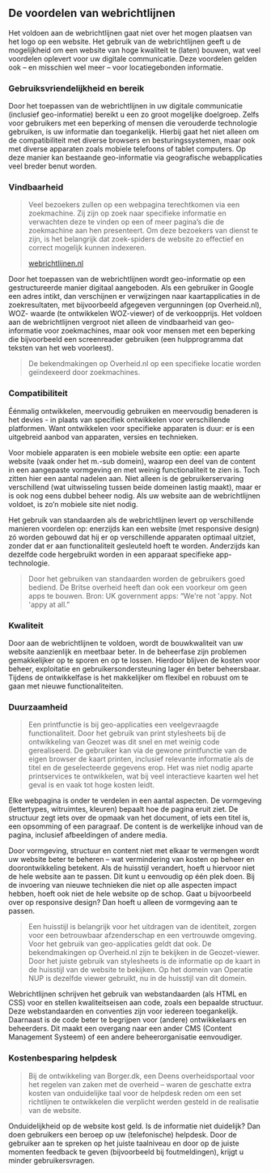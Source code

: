 ## De voordelen van webrichtlijnen

Het voldoen aan de webrichtlijnen gaat niet over het mogen plaatsen van het logo op een website.
Het gebruik van de webrichtlijnen geeft u de mogelijkheid om een website van hoge kwaliteit te
(laten) bouwen, wat veel voordelen oplevert voor uw digitale communicatie. Deze voordelen
gelden ook – en misschien wel meer – voor locatiegebonden informatie.

### Gebruiksvriendelijkheid en bereik
Door het toepassen van de webrichtlijnen in uw digitale communicatie (inclusief geo-informatie) bereikt u
een zo groot mogelijke doelgroep. Zelfs voor gebruikers met een beperking of mensen die verouderde
technologie gebruiken, is uw informatie dan toegankelijk. Hierbij gaat het niet alleen om de compatibiliteit
met diverse browsers en besturingssystemen, maar ook met diverse apparaten zoals mobiele telefoons of
tablet computers. Op deze manier kan bestaande geo-informatie via geografische webapplicaties veel breder
benut worden.

### Vindbaarheid

> Veel bezoekers zullen op een webpagina terechtkomen via een zoekmachine. Zij zijn op zoek naar specifieke informatie en verwachten deze te vinden op een of meer pagina’s die de zoekmachine aan hen presenteert. Om deze bezoekers van dienst te zijn, is het belangrijk dat zoek-spiders de website zo effectief en correct mogelijk kunnen indexeren.
>
> [webrichtlijnen.nl](http://www.webrichtlijnen.nl/aan-de-slag/optimalisatie-zoekmachines)

Door het toepassen van de webrichtlijnen wordt geo-informatie op een gestructureerde manier digitaal
aangeboden. Als een gebruiker in Google een adres intikt, dan verschijnen er verwijzingen naar
kaartapplicaties in de zoekresultaten, met bijvoorbeeld afgegeven vergunningen (op Overheid.nl), WOZ-
waarde (te ontwikkelen WOZ-viewer) of de verkoopprijs. Het voldoen aan de webrichtlijnen vergroot niet
alleen de vindbaarheid van geo-informatie voor zoekmachines, maar ook voor mensen met een beperking
die bijvoorbeeld een screenreader gebruiken (een hulpprogramma dat teksten van het web voorleest).

> De bekendmakingen op Overheid.nl op een specifieke locatie worden geïndexeerd door zoekmachines.

### Compatibiliteit
Éénmalig ontwikkelen, meervoudig gebruiken en meervoudig benaderen is het devies - in plaats van
specifiek ontwikkelen voor verschillende platformen. Want ontwikkelen voor specifieke apparaten is duur:
er is een uitgebreid aanbod van apparaten, versies en technieken.

Voor mobiele apparaten is een mobiele website een optie: een aparte website (vaak onder het m.-sub
domein), waarop een deel van de content in een aangepaste vormgeving en met weinig functionaliteit te
zien is. Toch zitten hier een aantal nadelen aan. Niet alleen is de gebruikerservaring verschillend (wat
uitwisseling tussen beide domeinen lastig maakt), maar er is ook nog eens dubbel beheer nodig. Als uw
website aan de webrichtlijnen voldoet, is zo’n mobiele site niet nodig.

Het gebruik van standaarden als de webrichtlijnen levert op verschillende manieren voordelen op: enerzijds
kan een website (met responsive design) zó worden gebouwd dat hij er op verschillende apparaten optimaal uitziet, zonder dat er aan functionaliteit gesleuteld hoeft te worden. Anderzijds kan dezelfde code hergebruikt
worden in een apparaat specifieke app-technologie.

> Door het gebruiken van standaarden worden de gebruikers goed bediend. De Britse overheid heeft dan ook een voorkeur om geen apps te bouwen. Bron: UK government apps: “We're not 'appy. Not 'appy at all.”

### Kwaliteit
Door aan de webrichtlijnen te voldoen, wordt de bouwkwaliteit van uw website aanzienlijk en meetbaar
beter. In de beheerfase zijn problemen gemakkelijker op te sporen en op te lossen. Hierdoor blijven de
kosten voor beheer, exploitatie en gebruikersondersteuning lager én beter beheersbaar. Tijdens de
ontwikkelfase is het makkelijker om flexibel en robuust om te gaan met nieuwe functionaliteiten.

### Duurzaamheid

> Een printfunctie is bij geo-applicaties een veelgevraagde functionaliteit. Door het gebruik van print stylesheets bij de ontwikkeling van Geozet was dit snel en met weinig code gerealiseerd. De gebruiker kan via de gewone printfunctie van de eigen browser de kaart printen, inclusief relevante informatie als de titel en de geselecteerde gegevens erop. Het was niet nodig aparte printservices te ontwikkelen, wat bij veel interactieve kaarten wel het geval is en vaak tot hoge kosten leidt.

Elke webpagina is onder te verdelen in een aantal aspecten. De vormgeving (lettertypes, witruimtes,
kleuren) bepaalt hoe de pagina eruit ziet. De structuur zegt iets over de opmaak van het document, of iets
een titel is, een opsomming of een paragraaf. De content is de werkelijke inhoud van de pagina, inclusief
afbeeldingen of andere media.

Door vormgeving, structuur en content niet met elkaar te vermengen wordt uw website beter te beheren –
wat vermindering van kosten op beheer en doorontwikkeling betekent. Als de huisstijl verandert, hoeft u
hiervoor niet de hele website aan te passen. Dit kunt u eenvoudig op één plek doen. Bij de invoering van
nieuwe technieken die niet op alle aspecten impact hebben, hoeft ook niet de hele website op de schop.
Gaat u bijvoorbeeld over op responsive design? Dan hoeft u alleen de vormgeving aan te passen.

> Een huisstijl is belangrijk voor het uitdragen van de identiteit, zorgen voor een betrouwbaar afzenderschap en een vertrouwde omgeving. Voor het gebruik van geo-applicaties geldt dat ook.
> De bekendmakingen op Overheid.nl zijn te bekijken in de Geozet-viewer. Door het juiste gebruik van stylesheets is de informatie op de kaart in de huisstijl van de website te bekijken. Op het domein van Operatie NUP is dezelfde viewer gebruikt, nu in de huisstijl van dit domein.

Webrichtlijnen schrijven het gebruik van webstandaarden (als HTML en CSS) voor en stellen kwaliteitseisen
aan code, zoals een bepaalde structuur. Deze webstandaarden en conventies zijn voor iedereen toegankelijk.
Daarnaast is de code beter te begrijpen voor (andere) ontwikkelaars en beheerders. Dit maakt een overgang
naar een ander CMS (Content Management Systeem) of een andere beheerorganisatie eenvoudiger.

### Kostenbesparing helpdesk
> Bij de ontwikkeling van Borger.dk, een Deens overheidsportaal voor het regelen van zaken met de overheid – waren de geschatte extra kosten van onduidelijke taal voor de helpdesk reden om een set richtlijnen te ontwikkelen die verplicht werden gesteld in de realisatie van de website.

Onduidelijkheid op de website kost geld. Is de informatie niet duidelijk? Dan doen gebruikers een beroep op
uw (telefonische) helpdesk. Door de gebruiker aan te spreken op het juiste taalniveau en door op de juiste
momenten feedback te geven (bijvoorbeeld bij foutmeldingen), krijgt u minder gebruikersvragen.
